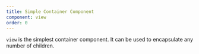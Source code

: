 ```yaml
---
title: Simple Container Component
component: view
order: 0
---
```


`view` is the simplest container component. It can be used to encapsulate any number of children.

